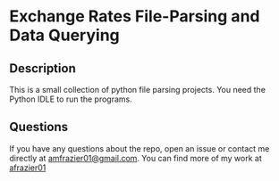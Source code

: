 # Exchange Rates File-Parsing and Data Querying

## Description
This is a small collection of python file parsing projects. You need the Python IDLE to run the programs. 
  
## Questions
If you have any questions about the repo, open an issue or contact me directly at [amfrazier01@gmail.com](mailto:amfrazier01@gmail.com). You can find more of my work at [afrazier01](https://github.com/afrazier01)
